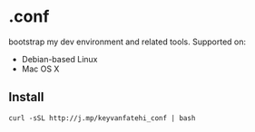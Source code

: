# .conf

bootstrap my dev environment and related tools. Supported on:

* Debian-based Linux
* Mac OS X

## Install

`curl -sSL http://j.mp/keyvanfatehi_conf | bash`
